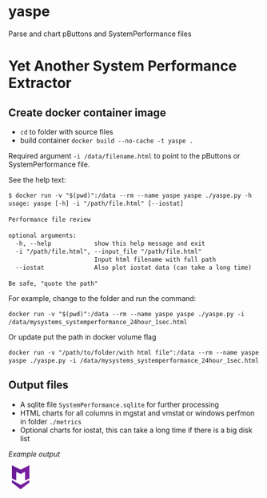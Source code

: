 # yaspe
Parse and chart pButtons and SystemPerformance files

# Yet Another System Performance Extractor

## Create docker container image

- `cd` to folder with source files
- build container `docker build --no-cache -t yaspe .`

Required argument `-i /data/filename.html` to point to the pButtons or SystemPerformance file.

See the help text:

```plaintext
$ docker run -v "$(pwd)":/data --rm --name yaspe yaspe ./yaspe.py -h
usage: yaspe [-h] -i "/path/file.html" [--iostat]

Performance file review

optional arguments:
  -h, --help            show this help message and exit
  -i "/path/file.html", --input_file "/path/file.html"
                        Input html filename with full path
  --iostat              Also plot iostat data (can take a long time)

Be safe, "quote the path"
```

For example, change to the folder and run the command:

```plaintext
docker run -v "$(pwd)":/data --rm --name yaspe yaspe ./yaspe.py -i /data/mysystems_systemperformance_24hour_1sec.html
```

Or update  put the path in docker volume flag

```plaintext
docker run -v "/path/to/folder/with html file":/data --rm --name yaspe yaspe ./yaspe.py -i /data/mysystems_systemperformance_24hour_1sec.html
```

## Output files

- A sqlite file `SystemPerformance.sqlite` for further processing
- HTML charts for all columns in mgstat and vmstat or windows perfmon in folder `./metrics`
- Optional charts for iostat, this can take a long time if there is a big disk list

*Example output*

![alt text][logo]

[logo]: https://github.com/adam-p/markdown-here/raw/master/src/common/images/icon48.png "Example"

